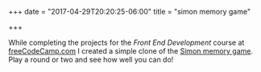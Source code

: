 +++
date = "2017-04-29T20:20:25-06:00"
title = "simon memory game"

+++

While completing the projects for the *Front End Development* course at [freeCodeCamp.com](https://freecodecamp.com) I created a simple clone of the [Simon memory game](http://codepen.io/lenmacrae/full/oZYqGV/). Play a round or two and see how well you can do!
